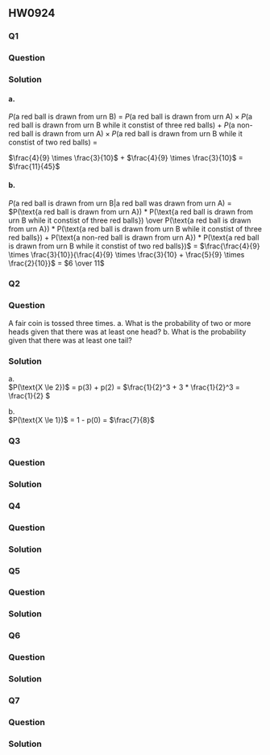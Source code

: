 ## HW0924
### Q1
### Question
### Solution
#### a.
$P(\text{a red ball is drawn from urn B})$ = $P(\text{a red ball is drawn from urn A}) \times P(\text{a red ball is drawn from urn B while it constist of three red balls})$ + $P(\text{a non-red ball is drawn from urn A}) \times P(\text{a red ball is drawn from urn B while it constist of two red balls})$ = 

$\frac{4}{9} \times \frac{3}{10}$ + $\frac{4}{9} \times \frac{3}{10}$ = $\frac{11}{45}$
#### b.
$P(\text{a red ball is drawn from urn B|a red ball was drawn from urn A})$ = 
$P(\text{a red ball is drawn from urn A}) * P(\text{a red ball is drawn from urn B while it constist of three red balls}) \over P(\text{a red ball is drawn from urn A}) * P(\text{a red ball is drawn from urn B while it constist of three red balls}) + P(\text{a non-red ball is drawn from urn A}) * P(\text{a red ball is drawn from urn B while it constist of two red balls})$ =
$\frac{\frac{4}{9} \times \frac{3}{10}}{\frac{4}{9} \times \frac{3}{10} + \frac{5}{9} \times \frac{2}{10}}$ = $6 \over 11$
### Q2
### Question
A fair coin is tossed three times.
a. What is the probability of two or more heads given that there was at least one
head?
b. What is the probability given that there was at least one tail?
### Solution
a.   
   $P(\text{X \le 2})$ = p(3) + p(2) = $\frac{1}{2}^3 + 3 * \frac{1}{2}^3 = \frac{1}{2} $
   
b.  
   $P(\text{X \le 1})$ = 1 - p(0) = $\frac{7}{8}$
### Q3
### Question
### Solution
### Q4
### Question
### Solution
### Q5
### Question
### Solution
### Q6
### Question
### Solution
### Q7
### Question
### Solution
